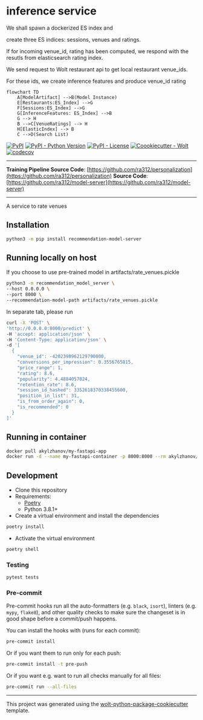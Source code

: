 # inference service
We shall spawn a dockerized ES index and 

create three ES indices: sessions, venues and ratings.

If for incoming venue_id, rating has been computed, we respond with the resutls from elasticsearch rating index.

We send request to Wolt restaurant api to get local restaurant venue_ids.

For these ids, we create inference features and produce venue_id rating

```mermaid
flowchart TD
    A[ModelArtifact] -->B(Model Instance)
    E[Restaurants:ES_Index] -->G
    F[Sessions:ES_Index] -->G
    G[InferenceFeatures: ES_Index] -->B
    G --> H
    B -->C[VenueRatings] --> H
    H[ElasticIndex] --> B
    C -->D(Search List)
```

[![PyPI](https://img.shields.io/pypi/v/recommendation-model-server?style=flat-square)](https://pypi.org/project/recommendation-model-server/)
[![PyPI - Python Version](https://img.shields.io/pypi/pyversions/model-server?style=flat-square)](https://pypi.org/project/recommendation-model-server/)
[![PyPI - License](https://img.shields.io/pypi/l/model-server?style=flat-square)](https://pypi.org/project/recommendation-model-server/)
[![Coookiecutter - Wolt](https://img.shields.io/badge/cookiecutter-Wolt-00c2e8?style=flat-square&logo=cookiecutter&logoColor=D4AA00&link=https://github.com/woltapp/wolt-python-package-cookiecutter)](https://github.com/woltapp/wolt-python-package-cookiecutter)
[![codecov](https://codecov.io/gh/ra312/personalization/branch/main/graph/badge.svg?token=2K6174OLAI)](https://codecov.io/gh/ra312/personalization)

---

**Training Pipeline Source Code**: [https://github.com/ra312/personalization](https://github.com/ra312/personalization)
**Source Code**: [https://github.com/ra312/model-server](https://github.com/ra312/model-server)

---

A service to rate venues

## Installation

```sh
python3 -m pip install recommendation-model-server
```

## Running locally on host
If you choose to use pre-trained model in artifacts/rate_venues.pickle
```sh
python3 -m recommendation_model_server \
--host 0.0.0.0 \
--port 8000 \
--recommendation-model-path artifacts/rate_venues.pickle
```
In separate tab, please run
```sh
curl -X 'POST' \
'http://0.0.0.0:8000/predict' \
-H 'accept: application/json' \
-H 'Content-Type: application/json' \
-d '[
  {
    "venue_id": -4202398962129790000,
    "conversions_per_impression": 0.3556765815,
    "price_range": 1,
    "rating": 8.6,
    "popularity": 4.4884057024,
    "retention_rate": 8.6,
    "session_id_hashed": 3352618370338455600,
    "position_in_list": 31,
    "is_from_order_again": 0,
    "is_recommended": 0
  }
]'
```
## Running in container
```sh
docker pull akylzhanov/my-fastapi-app
docker run -d --name my-fastapi-container -p 8000:8000 --rm akylzhanov/my-fastapi-app
```
## Development

* Clone this repository
* Requirements:
  * [Poetry](https://python-poetry.org/)
  * Python 3.8.1+
* Create a virtual environment and install the dependencies

```sh
poetry install
```

* Activate the virtual environment

```sh
poetry shell
```

### Testing

```sh
pytest tests
```


### Pre-commit

Pre-commit hooks run all the auto-formatters (e.g. `black`, `isort`), linters (e.g. `mypy`, `flake8`), and other quality
 checks to make sure the changeset is in good shape before a commit/push happens.

You can install the hooks with (runs for each commit):

```sh
pre-commit install
```

Or if you want them to run only for each push:

```sh
pre-commit install -t pre-push
```

Or if you want e.g. want to run all checks manually for all files:

```sh
pre-commit run --all-files
```

---

This project was generated using the [wolt-python-package-cookiecutter](https://github.com/woltapp/wolt-python-package-cookiecutter) template.
